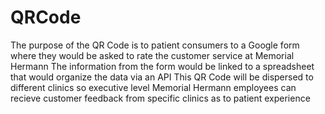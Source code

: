 # QRCode
The purpose of the QR Code is to patient consumers to a Google form where they would be asked to rate the customer service at Memorial Hermann
The information from the form would be linked to a spreadsheet that would organize the data via an API
This QR Code will be dispersed to different clinics so executive level Memorial Hermann employees can recieve customer feedback from specific clinics as to patient experience
